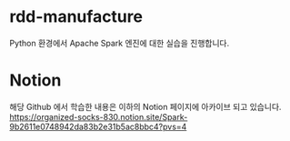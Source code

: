 # rdd-manufacture
Python 환경에서 Apache Spark 엔진에 대한 실습을 진행합니다.

# Notion
해당 Github 에서 학습한 내용은 이하의 Notion 페이지에 아카이브 되고 있습니다. <br>
https://organized-socks-830.notion.site/Spark-9b2611e0748942da83b2e31b5ac8bbc4?pvs=4

